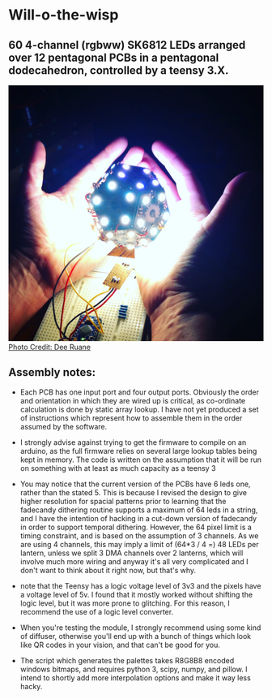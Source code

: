 Will-o-the-wisp
===============

60 4-channel (rgbww) SK6812 LEDs arranged over 12 pentagonal PCBs in a pentagonal dodecahedron, controlled by a teensy 3.X.
---------------------------------------------

![Hands for scale](/images/wisp.jpg?raw=true "Assembled example")
[Photo Credit: Dee Ruane](https://www.instagram.com/everythinglightsup/)

Assembly notes:
--------------

- Each PCB has one input port and four output ports. Obviously the order and orientation in which they are wired up is critical, as co-ordinate calculation is done by static array lookup. I have not yet produced a set of instructions which represent how to assemble them in the order assumed by the software.

- I strongly advise against trying to get the firmware to compile on an arduino, as the full firmware relies on several large lookup tables being kept in memory. The code is written on the assumption that it will be run on something with at least as much capacity as a teensy 3

- You may notice that the current version of the PCBs have 6 leds one, rather than the stated 5. This is because I revised the design to give higher resolution for spacial patterns prior to learning that the fadecandy dithering routine supports a maximum of 64 leds in a string, and I have the intention of hacking in a cut-down version of fadecandy in order to support temporal dithering. However, the 64 pixel limit is a timing constraint, and is based on the assumption of 3 channels. As we are using 4 channels, this may imply a limit of (64*3 / 4 =) 48 LEDs per lantern, unless we split 3 DMA channels over 2 lanterns, which will involve much more wiring and anyway it's all very complicated and I don't want to think about it right now, but that's why.

- note that the Teensy has a logic voltage level of 3v3 and the pixels have a voltage level of 5v. I found that it mostly worked without shifting the logic level, but it was more prone to glitching. For this reason, I recommend the use of a logic level converter.

- When you're testing the module, I strongly recommend using some kind of diffuser, otherwise you'll end up with a bunch of things which look like QR codes in your vision, and that can't be good for you.

- The script which generates the palettes takes R8G8B8 encoded windows bitmaps, and requires python 3, scipy, numpy, and pillow. I intend to shortly add more interpolation options and make it way less hacky.
